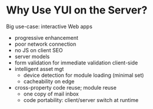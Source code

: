 
# Why Use YUI on the Server?

Big use-case: interactive Web apps
   * progressive enhancement
   * poor network connection
   * no JS on client SEO
   * server models
   * form validation for immediate validation client-side     
   * intelligent asset mgt
      * device detection for module loading (minimal set)
      * cacheability on edge
   * cross-property code reuse; module reuse
      * one copy of mail inbox
      * code portability: client/server switch at runtime

